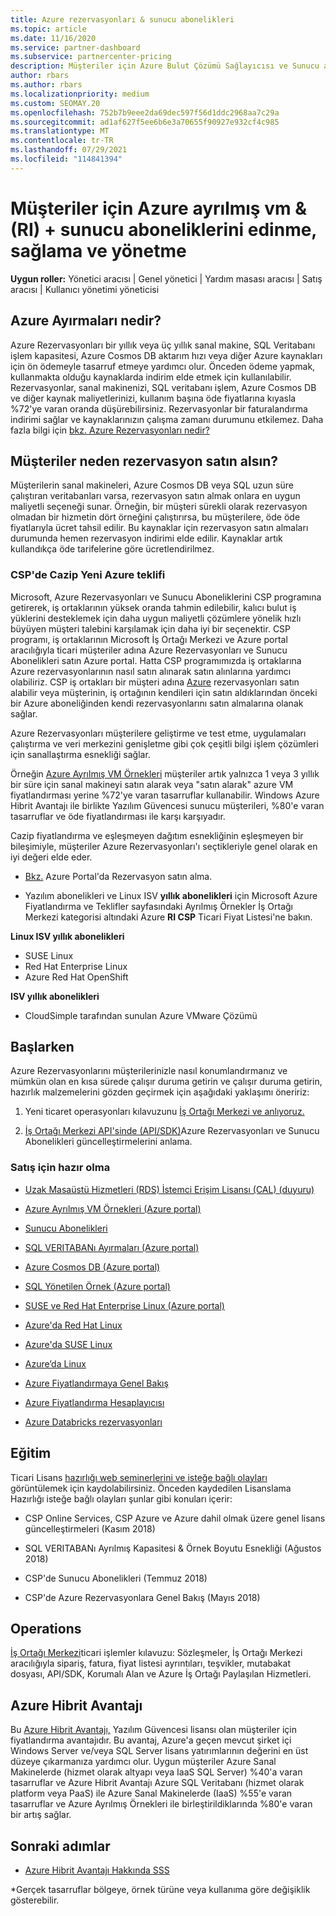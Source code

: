 ```yaml
---
title: Azure rezervasyonları & sunucu abonelikleri
ms.topic: article
ms.date: 11/16/2020
ms.service: partner-dashboard
ms.subservice: partnercenter-pricing
description: Müşteriler için Azure Bulut Çözümü Sağlayıcısı ve Sunucu aboneliklerini edinme, sağlama ve yönetme fırsatlarını öğrenin.
author: rbars
ms.author: rbars
ms.localizationpriority: medium
ms.custom: SEOMAY.20
ms.openlocfilehash: 752b7b9eee2da69dec597f56d1ddc2968aa7c29a
ms.sourcegitcommit: ad1af627f5ee6b6e3a70655f90927e932cf4c985
ms.translationtype: MT
ms.contentlocale: tr-TR
ms.lasthandoff: 07/29/2021
ms.locfileid: "114841394"
---
```

# <a name="acquire-provision--manage-azure-reserved-vm-instances-ri--server-subscriptions-for-customers"></a>Müşteriler için Azure ayrılmış vm & (RI) + sunucu aboneliklerini edinme, sağlama ve yönetme


**Uygun roller:** Yönetici aracısı | Genel yönetici | Yardım masası aracısı | Satış aracısı | Kullanıcı yönetimi yöneticisi


## <a name="what-are-azure-reservations"></a>Azure Ayırmaları nedir?

Azure Rezervasyonları bir yıllık veya üç yıllık sanal makine, SQL Veritabanı işlem kapasitesi, Azure Cosmos DB aktarım hızı veya diğer Azure kaynakları için ön ödemeyle tasarruf etmeye yardımcı olur. Önceden ödeme yapmak, kullanmakta olduğu kaynaklarda indirim elde etmek için kullanılabilir. Rezervasyonlar, sanal makinenizi, SQL veritabanı işlem, Azure Cosmos DB ve diğer kaynak maliyetlerinizi, kullanım başına öde fiyatlarına kıyasla %72'ye varan oranda düşürebilirsiniz. Rezervasyonlar bir faturalandırma indirimi sağlar ve kaynaklarınızın çalışma zamanı durumunu etkilemez. Daha fazla bilgi için [bkz. Azure Rezervasyonları nedir?](/azure/billing/billing-save-compute-costs-reservations)

## <a name="why-should-customers-buy-a-reservation"></a>Müşteriler neden rezervasyon satın alsın?

Müşterilerin sanal makineleri, Azure Cosmos DB veya SQL uzun süre çalıştıran veritabanları varsa, rezervasyon satın almak onlara en uygun maliyetli seçeneği sunar. Örneğin, bir müşteri sürekli olarak rezervasyon olmadan bir hizmetin dört örneğini çalıştırırsa, bu müşterilere, öde öde fiyatlarıyla ücret tahsil edilir. Bu kaynaklar için rezervasyon satın almaları durumunda hemen rezervasyon indirimi elde edilir. Kaynaklar artık kullandıkça öde tarifelerine göre ücretlendirilmez.

### <a name="compelling-new-azure-offer-in-csp"></a>CSP'de Cazip Yeni Azure teklifi

Microsoft, Azure Rezervasyonları ve Sunucu Aboneliklerini CSP programına getirerek, iş ortaklarının yüksek oranda tahmin edilebilir, kalıcı bulut iş yüklerini desteklemek için daha uygun maliyetli çözümlere yönelik hızlı büyüyen müşteri talebini karşılamak için daha iyi bir seçenektir. CSP programı, iş ortaklarının Microsoft İş Ortağı Merkezi ve Azure portal aracılığıyla ticari müşteriler adına Azure Rezervasyonları ve Sunucu Abonelikleri satın Azure portal.
Hatta CSP programımızda iş ortaklarına Azure rezervasyonlarının nasıl satın alınarak satın alınlarına yardımcı olabiliriz. CSP iş ortakları bir müşteri adına [Azure](azure-reservations-buying.md) rezervasyonları satın alabilir veya müşterinin, iş ortağının kendileri için satın aldıklarından önceki bir Azure aboneliğinden kendi rezervasyonlarını satın almalarına olanak sağlar. [](give-customers-permission.md)

Azure Rezervasyonları müşterilere geliştirme ve test etme, uygulamaları çalıştırma ve veri merkezini genişletme gibi çok çeşitli bilgi işlem çözümleri için sanallaştırma esnekliği sağlar.

Örneğin [Azure Ayrılmış VM Örnekleri](https://azure.microsoft.com/pricing/reserved-vm-instances/) müşteriler artık yalnızca 1 veya 3 yıllık bir süre için sanal makineyi satın alarak veya "satın alarak" azure VM fiyatlandırması yerine %72'ye varan tasarruflar kullanabilir. Windows Azure Hibrit Avantajı ile birlikte Yazılım Güvencesi sunucu müşterileri, %80'e varan tasarruflar ve öde fiyatlandırması ile karşı karşıyadır.

Cazip fiyatlandırma ve eşleşmeyen dağıtım esnekliğinin eşleşmeyen bir bileşimiyle, müşteriler Azure Rezervasyonları'ı seçtikleriyle genel olarak en iyi değeri elde eder.

- [Bkz.](/azure/cost-management-billing/reservations/prepare-buy-reservation#purchase-reservations) Azure Portal'da Rezervasyon satın alma.

- Yazılım abonelikleri ve Linux ISV **yıllık abonelikleri** için Microsoft Azure [](https://partner.microsoft.com/dashboard/sell/pricingandoffers) Fiyatlandırma ve Teklifler sayfasındaki Ayrılmış Örnekler İş Ortağı Merkezi kategorisi altındaki Azure **RI CSP** Ticari Fiyat Listesi'ne bakın.


 
**Linux ISV yıllık abonelikleri**

- SUSE Linux
- Red Hat Enterprise Linux
- Azure Red Hat OpenShift

**ISV yıllık abonelikleri**

- CloudSimple tarafından sunulan Azure VMware Çözümü

## <a name="getting-started"></a>Başlarken

Azure Rezervasyonlarını müşterilerinizle nasıl konumlandırmanız ve mümkün olan en kısa sürede çalışır duruma getirin ve çalışır duruma getirin, hazırlık malzemelerini gözden geçirmek için aşağıdaki yaklaşımı öneririz:

1. Yeni ticaret operasyonları kılavuzunu [İş Ortağı Merkezi ve anlıyoruz.](https://partner.microsoft.com/resources/detail/partner-center-new-commerce-operations-guide-pdf)

2. [İş Ortağı Merkezi API'sinde (API/SDK)](/partner-center/develop/purchase-azure-reserved-vm-instances)Azure Rezervasyonları ve Sunucu Abonelikleri güncelleştirmelerini anlama.


### <a name="sales-readiness"></a>Satış için hazır olma

- [Uzak Masaüstü Hizmetleri (RDS) İstemci Erişim Lisansı (CAL) (duyuru)](https://cloudblogs.microsoft.com/windowsserver/2018/10/03/remote-desktop-services-2019-generally-available-with-windows-server-2019/)

- [Azure Ayrılmış VM Örnekleri (Azure portal)](/azure/virtual-machines/windows/prepay-reserved-vm-instances)

- [Sunucu Abonelikleri](./csp-software-subscriptions.md)

- [SQL VERITABANı Ayırmaları (Azure portal)](/azure/sql-database/sql-database-reserved-capacity)

- [Azure Cosmos DB (Azure portal)](/azure/cosmos-db/cosmos-db-reserved-capacity)

- [SQL Yönetilen Örnek (Azure portal)](/azure/sql-database/sql-database-managed-instance)

- [SUSE ve Red Hat Enterprise Linux (Azure portal)](/azure/virtual-machines/linux/prepay-suse-software-charges)

- [Azure'da Red Hat Linux](https://azure.com/redhat)

- [Azure'da SUSE Linux](https://azure.microsoft.com/overview/linux-on-azure/suse/)

- [Azure’da Linux](https://azure.microsoft.com/overview/linux-on-azure/)

- [Azure Fiyatlandırmaya Genel Bakış](https://azure.microsoft.com/pricing/)

- [Azure Fiyatlandırma Hesaplayıcısı](https://azure.microsoft.com/pricing/calculator)

- [Azure Databricks rezervasyonları](/azure/billing/billing-prepay-databricks-reserved-capacity)


## <a name="training"></a>Eğitim

Ticari Lisans [hazırlığı web seminerlerini ve isteğe bağlı olayları](https://commercial-licensing.eventbuilder.com/FY2019_ALL) görüntülemek için kaydolabilirsiniz.
Önceden kaydedilen Lisanslama Hazırlığı isteğe bağlı olayları şunlar gibi konuları içerir:

- CSP Online Services, CSP Azure ve Azure dahil olmak üzere genel lisans güncelleştirmeleri (Kasım 2018)

- SQL VERITABANı Ayrılmış Kapasitesi & Örnek Boyutu Esnekliği (Ağustos 2018)

- CSP'de Sunucu Abonelikleri (Temmuz 2018)

- CSP'de Azure Rezervasyonlara Genel Bakış (Mayıs 2018)

## <a name="operations"></a>Operations

[İş Ortağı Merkezi](https://partner.microsoft.com/resources/detail/partner-center-new-commerce-operations-guide-pdf)ticari işlemler kılavuzu: Sözleşmeler, İş Ortağı Merkezi aracılığıyla sipariş, fatura, fiyat listesi ayrıntıları, teşvikler, mutabakat dosyası, API/SDK, Korumalı Alan ve Azure İş Ortağı Paylaşılan Hizmetleri.

## <a name="azure-hybrid-benefit"></a>Azure Hibrit Avantajı

Bu [Azure Hibrit Avantajı,](https://azure.microsoft.com/pricing/hybrid-benefit) Yazılım Güvencesi lisansı olan müşteriler için fiyatlandırma avantajıdır. Bu avantaj, Azure'a geçen mevcut şirket içi Windows Server ve/veya SQL Server lisans yatırımlarının değerini en üst düzeye çıkarmanıza yardımcı olur. Uygun müşteriler Azure Sanal Makinelerde (hizmet olarak altyapı veya IaaS SQL Server) %40'a varan tasarruflar ve Azure Hibrit Avantajı Azure SQL Veritabanı (hizmet olarak platform veya PaaS) ile Azure Sanal Makinelerde (IaaS) %55'e varan tasarruflar ve Azure Ayrılmış Örnekleri ile birleştirildiklarında %80'e varan bir artış sağlar.

## <a name="next-steps"></a>Sonraki adımlar

- [Azure Hibrit Avantajı Hakkında SSS](https://azure.microsoft.com/pricing/hybrid-benefit/faq/)

*Gerçek tasarruflar bölgeye, örnek türüne veya kullanıma göre değişiklik gösterebilir.